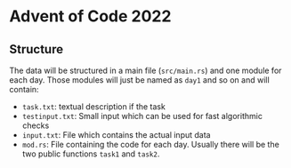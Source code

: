 # Advent of Code 2022

## Structure
The data will be structured in a main file (`src/main.rs`) and one module for each day.
Those modules will just be named as `day1` and so on and will contain:
- `task.txt`: textual description if the task
- `testinput.txt`: Small input which can be used for fast algorithmic checks
- `input.txt`: File which contains the actual input data
- `mod.rs`: File containing the code for each day. Usually there will be the two public functions `task1` and `task2`.
